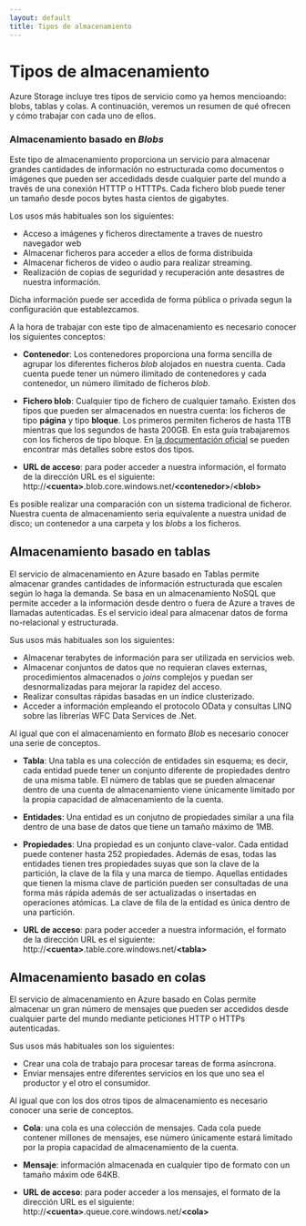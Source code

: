 ```yaml
---
layout: default
title: Tipos de almacenamiento
---
```


# Tipos de almacenamiento

Azure Storage incluye tres tipos de servicio como ya hemos mencioando: blobs, tablas y colas. A continuación, veremos un resumen de qué ofrecen y cómo trabajar con cada uno de ellos.

### Almacenamiento basado en *Blobs*

Este tipo de almacenamiento proporciona un servicio para almacenar grandes cantidades de información no estructurada como documentos o imágenes que pueden ser accedidads desde cualquier parte del mundo a través de una conexión HTTTP o HTTTPs. Cada fichero blob puede tener un tamaño desde pocos bytes hasta cientos de gigabytes. 

Los usos más habituales son los siguientes:

- Acceso a imágenes y ficheros directamente a traves de nuestro navegador web
- Almacenar ficheros para acceder a ellos de forma distribuida
- Almacenar ficheros de video o audio para realizar streaming.
- Realización de copias de seguridad y recuperación ante desastres de nuestra información.

Dicha información puede ser accedida de forma pública o privada segun la configuración que establezcamos. 

A la hora de trabajar con este tipo de almacenamiento es necesario conocer los siguientes conceptos: 

- **Contenedor**: Los contenedores proporciona una forma sencilla de agrupar los diferentes ficheros *blob* alojados en nuestra cuenta. Cada cuenta puede tener un número ilimitado de contenedores y cada contenedor, un número ilimitado de ficheros *blob*. 

- **Fichero blob**: Cualquier tipo de fichero de cualquier tamaño. Existen dos tipos que pueden ser almacenados en nuestra cuenta: los ficheros de tipo **página** y tipo **bloque**. Los primeros permiten ficheros de hasta 1TB mientras que los segundos de hasta 200GB. En esta guía trabajaremos con los ficheros de tipo bloque. En [la documentación oficial](http://msdn.microsoft.com/en-us/library/azure/ee691964.aspx "Blobs de tipo bloque y página") se pueden encontrar más detalles sobre estos dos tipos.

- **URL de acceso**: para poder acceder a nuestra información, el formato de la dirección URL es el siguiente: http://**\<cuenta>**.blob.core.windows.net/**\<contenedor>**/**\<blob>** 

Es posible realizar una comparación con un sistema tradicional de ficheror. Nuestra cuenta de almacenamiento seria equivalente a nuestra unidad de disco; un contenedor a una carpeta y los *blobs* a los ficheros.

## Almacenamiento basado en tablas

El servicio de almacenamiento en Azure basado en Tablas permite almacenar grandes cantidades de información estructurada que escalen según lo haga la demanda. Se basa en un almacenamiento NoSQL que permite acceder a la información desde dentro o fuera de Azure a traves de llamadas autenticadas. Es el servicio ideal para almacenar datos de forma no-relacional y estructurada. 

Sus usos más habituales son los siguientes:

- Almacenar terabytes de información para ser utilizada en servicios web.
- Almacenar conjuntos de datos que no requieran claves externas, procedimientos almacenados o *joins* complejos y puedan ser desnormalizadas para mejorar la rapidez del acceso.
- Realizar consultas rápidas basadas en un índice clusterizado.
- Acceder a información empleando el protocolo OData y consultas LINQ sobre las librerías WFC Data Services de .Net.

Al igual que con el almacenamiento en formato *Blob* es necesario conocer una serie de conceptos. 

- **Tabla**: Una tabla es una colección de entidades sin esquema; es decir, cada entidad puede tener un conjunto diferente de propiedades dentro de una misma table. El número de tablas que se pueden almacenar dentro de una cuenta de almacenamiento viene únicamente limitado por la propia capacidad de almacenamiento de la cuenta. 

- **Entidades**: Una entidad es un conjutno de propiedades similar a una fila dentro de una base de datos que tiene un tamaño máximo de 1MB. 

- **Propiedades**: Una propiedad es un conjunto clave-valor. Cada entidad puede contener hasta 252 propiedades. Además de esas, todas las entidades tienen tres propiedades suyas que son la clave de la partición, la clave de la fila y una marca de tiempo. Aquellas entidades que tienen la misma clave de partición pueden ser consultadas de una forma más rápida además de ser actualizadas o insertadas en operaciones atómicas. La clave de fila de la entidad es única dentro de una partición.

- **URL de acceso**: para poder acceder a nuestra información, el formato de la dirección URL es el siguiente: http://**\<cuenta>**.table.core.windows.net/**\<tabla>** 


## Almacenamiento basado en colas

El servicio de almacenamiento en Azure basado en Colas permite almacenar un gran número de mensajes que pueden ser accedidos desde cualquier parte del mundo mediante peticiones HTTP o HTTPs autenticadas. 

Sus usos más habituales son los siguientes:

- Crear una cola de trabajo para procesar tareas de forma asíncrona.
- Enviar mensajes entre diferentes servicios en los que uno sea el productor y el otro el consumidor.

Al igual que con los dos otros tipos de almacenamiento es necesario conocer una serie de conceptos. 

- **Cola**: una cola es una colección de mensajes. Cada cola puede contener millones de mensajes, ese número únicamente estará limitado por la propia capacidad de almacenamiento de la cuenta.

- **Mensaje**: información almacenada en cualquier tipo de formato con un tamaño máxim ode 64KB. 

- **URL de acceso**: para poder acceder a los mensajes, el formato de la dirección URL es el siguiente: http://**\<cuenta>**.queue.core.windows.net/**\<cola>** 

